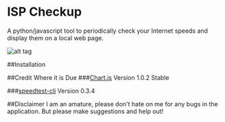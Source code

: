 # ISP Checkup
A python/javascript tool to periodically check your Internet speeds and display them on a local web page.

![alt tag](https://lh3.googleusercontent.com/twBOldWEh6CV6r0sAzmtkKYE9redujvC_r5HT28dFBpoKBuR-tlvKeqyCNn-txIrexvRUjmpPUvQ4D05I4qj-PfO7tPcK4D_sFKtp9VbbfJYtaCV4kNEFsbedTX1tRnnFIWC5Uifn3bPfSgKcEwQ0pKHVS1ifFk8oW1kkJ6aMNHs1gPo-fll28p7f12PX2eir2lZYRf2tCmp74v5Xmd5IAh2EoEkZZBXWqTTOA7FRLZVyRm7V8rJEjRplrFLTreTxedDL14dk5y4OcdW-jCe4zu6sgcR3vKRWWQWVJvHHsWuCM0CMsVe_2bOE6w66UNFzgq434kBkPIc4u9pA2YN68meIuKgN5UeJrXOZa4ITRwbF5S-BpsFQLMz0iWn8lN6ellogaYHozJVsXZu5w1Bd_nexnvuRqwRCsscEQtBSIHs1tAmKsW2CIbSB7dUhHPGo9p7PNLFiANJyx0dlBs4q2HhnNo6S8_j7xm2E1QkCKcnpAvzXXLytyChfwDf2z4W8nlj0xi1acb2ZkG7yJAvhztkWsmLO8Hn8BfUFDD7vIcCoU2wZOmPgJJi47zZKF42M9PY=w1168-h879-no)

##Installation

##Credit Where it is Due
###<a href="https://github.com/nnnick/Chart.js">Chart.js</a>
Version 1.0.2 Stable

###<a href="https://github.com/sivel/speedtest-cli">speedtest-cli</a>
Version 0.3.4

##Disclaimer
I am an amature, please don't hate on me for any bugs in the application. But please make suggestions and help out!
